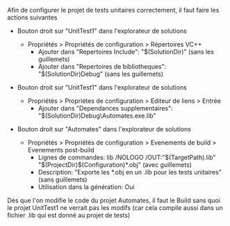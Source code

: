 Afin de configurer le projet de tests unitaires correctement, il faut faire les actions suivantes

- Bouton droit sur "UnitTest1" dans l'explorateur de solutions
	- Propriétés > Propriétés de configuration > Répertoires VC++
		- Ajouter dans "Repertoires Include":    "$(SolutionDir)" (sans les guillemets)
		- Ajouter dans "Repertoires de bibliotheques":        "$(SolutionDir)Debug" (sans les guillemets)

- Bouton droit sur "UnitTest1" dans l'explorateur de solutions
	- Propriétés > Propriétes de configuration > Editeur de liens > Entrée
		- Ajouter dans "Dependances supplementaires":    "$(SolutionDir)Debug\Automates.exe.lib"

- Bouton droit sur "Automates" dans l'explorateur de solutions
	- Propriétés > Propriétés de configuration > Evenements de build > Evenements post-build
		- Lignes de commandes: lib /NOLOGO /OUT:"$(TargetPath).lib" "$(ProjectDir)$(Configuration)\*.obj" (avec guillemets)
		- Description: "Exporte les *.obj en un .lib pour les tests unitaires" (sans guillemets)
		- Utilisation dans la génération: Oui
		
Dés que l'on modifie le code du projet Automates, il faut le Build sans quoi le projet UnitTest1 ne verrait pas les modifs (car cela compile aussi dans un fichier .lib qui est donné au projet de tests)